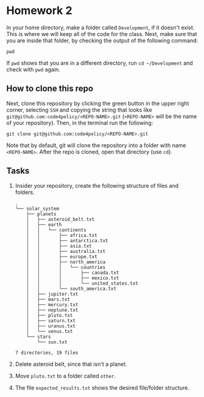 # Homework 2

In your home directory, make a folder called `Development`, if it doesn't exist. This is where we will keep all of the code for the class. Next, make sure that you are inside that folder, by checking the output of the following command:

```shell
pwd
```

If `pwd` shows that you are in a different directory, run `cd ~/Development` and check with `pwd` again.

## How to clone this repo

Next, clone this repository by clicking the green button in the upper right corner, selecting `SSH` and copying the string that looks like `git@github.com:code4policy/<REPO-NAME>.git` (`<REPO-NAME>` will be the name of your repository). Then, in the terminal run the following:

```
git clone git@github.com:code4policy/<REPO-NAME>.git
```

Note that by default, git will clone the repository into a folder with name `<REPO-NAME>`. After the repo is cloned, open that directory (use `cd`).


## Tasks

1. Insider your repository, create the following structure of files and folders.

    ```
    .
    └── solar_system
        ├── planets
        │   ├── asteroid_belt.txt
        │   ├── earth
        │   │   └── continents
        │   │       ├── africa.txt
        │   │       ├── antarctica.txt
        │   │       ├── asia.txt
        │   │       ├── australia.txt
        │   │       ├── europe.txt
        │   │       ├── north_america
        │   │       │   └── countries
        │   │       │       ├── canada.txt
        │   │       │       ├── mexico.txt
        │   │       │       └── united_states.txt
        │   │       └── south_america.txt
        │   ├── jupiter.txt
        │   ├── mars.txt
        │   ├── mercury.txt
        │   ├── neptune.txt
        │   ├── pluto.txt
        │   ├── saturn.txt
        │   ├── uranus.txt
        │   └── venus.txt
        └── stars
            └── sun.txt

    7 directories, 19 files
    ```

2. Delete asteroid belt, since that isn't a planet.

3. Move `pluto.txt` to a folder called `other`.

4. The file `expected_results.txt` shows the desired file/folder structure.
